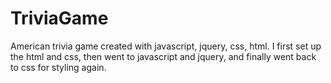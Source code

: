 # TriviaGame

American trivia game created with javascript, jquery, css, html. I first set up the html and css, then went to javascript and jquery, and finally went back to css for styling again. 
